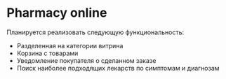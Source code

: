 # Pharmacy online



Планируется реализовать следующую функциональность:

* Разделенная на категории витрина
* Корзина с товарами
* Уведомление покупателя о сделанном заказе
* Поиск наиболее подходящих лекарств по симптомам и диагнозам

